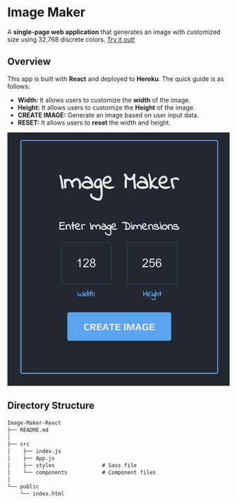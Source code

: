 # Image Maker
A **single-page web application** that generates an image with customized size using 32,768 discrete colors.  [Try it out!](https://image-maker-react.herokuapp.com/)
## Overview
This app is built with **React** and deployed to **Heroku**. The quick guide is as follows:  
* **Width:** It allows users to customize the **width** of the image.
* **Height:** It allows users to customize the **Height** of the image.
* **CREATE IMAGE:** Generate an image based on user input data.
* **RESET:** It allows users to **reset** the width and height.

![](./public/demo1.png)

<!--
<img src="react_frontend/public/demo.png" width="50" height="25">  
-->

## Directory Structure

    Image-Maker-React
    ├── README.md
    │
    ├── src              
    │    ├── index.js
    │    ├── App.js
    │    ├── styles               # Sass file          
    │    └── components           # Component files
    │           
    └── public
        └── index.html